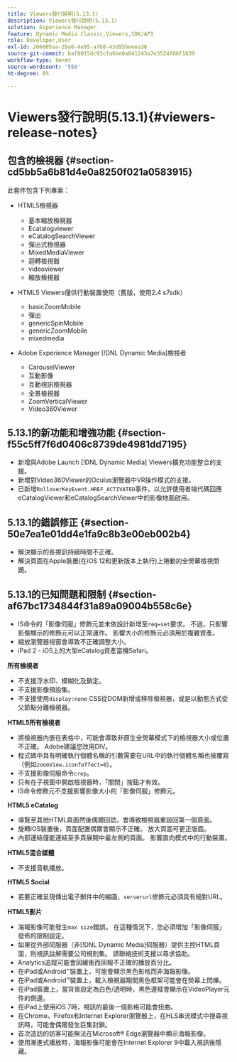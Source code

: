 ```yaml
---
title: Viewers發行說明(5.13.1)
description: Viewers發行說明(5.13.1)
solution: Experience Manager
feature: Dynamic Media Classic,Viewers,SDK/API
role: Developer,User
exl-id: 266805aa-29a6-4e95-a7b8-43d95beeea36
source-git-commit: baf8015dc93cfa6be0a841243a7e3524f06f1639
workflow-type: tm+mt
source-wordcount: '559'
ht-degree: 0%

---
```


# Viewers發行說明(5.13.1){#viewers-release-notes}

## 包含的檢視器 {#section-cd5bb5a6b81d4e0a8250f021a0583915}

此套件包含下列專案：

* HTML5檢視器

   * 基本縮放檢視器
   * Ecatalogviewer
   * eCatalogSearchViewer
   * 彈出式檢視器
   * MixedMediaViewer
   * 迴轉檢視器
   * videoviewer
   * 縮放檢視器

* HTML5 Viewers僅供行動裝置使用（舊版，使用2.4 s7sdk）

   * basicZoomMobile
   * 彈出
   * genericSpinMobile
   * genericZoomMobile
   * mixedmedia

* Adobe Experience Manager [!DNL Dynamic Media]檢視者

   * CarouselViewer
   * 互動影像
   * 互動視訊檢視器
   * 全景檢視器
   * ZoomVerticalViewer
   * Video360Viewer

## 5.13.1的新功能和增強功能 {#section-f55c5ff7f6d0406c8739de4981dd7195}

* 新增與Adobe Launch [!DNL Dynamic Media] Viewers擴充功能整合的支援。
* 新增對Video360Viewer的Oculus瀏覽器中VR操作模式的支援。
* 已新增`RolloverKeyEvent.HREF_ACTIVATED`事件，以允許使用者端代碼回應eCatalogViewer和eCatalogSearchViewer中的影像地圖啟用。

## 5.13.1的錯誤修正 {#section-50e7ea1e01dd4e1fa9c8b3e00eb002b4}

* 解決顯示的長視訊持續時間不正確。
* 解決頁面在Apple裝置(在iOS 12和更新版本上執行)上捲動的全熒幕檢視問題。

## 5.13.1的已知問題和限制 {#section-af67bc1734844f31a89a09004b558c6e}

* IS命令的「影像伺服」修飾元並未依設計新增至`req=set`要求。 不過，只影響影像顯示的修飾元可以正常運作。 影響大小的修飾元必須用於複雜資產。
* 縮放瀏覽器視窗會導致不正確調整大小。
* iPad 2 - iOS上的大型eCatalog資產當機Safari。

**所有檢視者**

* 不支援浮水印、模糊化及鎖定。
* 不支援影像預設集。
* 不支援使用`display:none` CSS從DOM新增或移除檢視器，或是以動態方式從父節點分離檢視器。

**HTML5所有檢視者**

* 將檢視器內嵌在表格中，可能會導致非原生全熒幕模式下的檢視器大小或位置不正確。 Adobe建議您改用DIV。
* 程式碼中具有明確執行個體名稱的引數需要在URL中的執行個體名稱也被覆寫（例如`zoomView.iconfeffect=0`）。
* 不支援影像伺服命令`crop`。
* 只有在子視窗中開啟檢視器時，「關閉」按鈕才有效。
* IS命令修飾元不支援影響影像大小的「影像伺服」修飾元。

**HTML5 eCatalog**

* 導覽至其他HTML頁面然後偶爾回訪，會導致檢視器重設回第一個頁面。
* 旋轉iOS裝置後，頁面配置偶爾會顯示不正確。 放大頁面可更正版面。
* 內部連結僅能連結至多頁展開中最左側的頁面。 影響直向模式中的行動裝置。

**HTML5混合媒體**

* 不支援音軌播放。

**HTML5 Social**

* 若要正確呈現傳出電子郵件中的縮圖，`serverurl`修飾元必須具有絕對URL。

**HTML5影片**

* 海報影像可能發生`max size`錯誤。 在這種情況下，您必須增加「影像伺服」發佈的限制設定。
* 如果從外部伺服器（非[!DNL Dynamic Media]伺服器）提供主控HTML頁面，則視訊註解需要公司規則集。 請聯絡技術支援以尋求協助。
* Analytics追蹤可能會因緩衝而回報不正確的播放百分比。
* 在iPad或Android™裝置上，可能會顯示黑色影格而非海報影像。
* 在iPad或Android™裝置上，載入檢視器期間黑色框架可能會在熒幕上閃爍。
* 在iPad裝置上，當背景設定為白色/透明時，黑色邊框會顯示在VideoPlayer元件的側邊。
* 在iPad上使用iOS 7時，視訊的最後一個影格可能會扭曲。
* 在Chrome、Firefox和Internet Explorer瀏覽器上，在HLS串流模式中搜尋視訊時，可能會偶爾發生巨集封鎖。
* 首次造訪的訪客可能無法在Microsoft® Edge瀏覽器中顯示海報影像。
* 使用漸進式播放時，海報影像可能會在Internet Explorer 9中載入視訊後隱藏。
